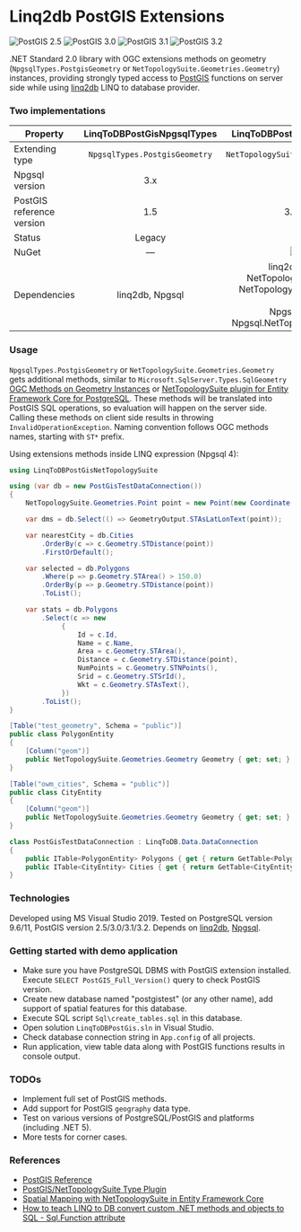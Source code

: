 # Linq2db PostGIS Extensions
![PostGIS 2.5](https://github.com/apdevelop/linq2db-postgis-extensions/actions/workflows/test_on_postgis-2.5.yml/badge.svg)
![PostGIS 3.0](https://github.com/apdevelop/linq2db-postgis-extensions/actions/workflows/test_on_postgis-3.0.yml/badge.svg)
![PostGIS 3.1](https://github.com/apdevelop/linq2db-postgis-extensions/actions/workflows/test_on_postgis-3.1.yml/badge.svg)
![PostGIS 3.2](https://github.com/apdevelop/linq2db-postgis-extensions/actions/workflows/test_on_postgis-3.2.yml/badge.svg)

.NET Standard 2.0 library with OGC extensions methods on geometry (`NpgsqlTypes.PostgisGeometry` or `NetTopologySuite.Geometries.Geometry`) instances, providing strongly typed access to [PostGIS](http://postgis.net/) functions on server side while using [linq2db](https://github.com/linq2db/linq2db) LINQ to database provider.

### Two implementations

| Property       | LinqToDBPostGisNpgsqlTypes  | LinqToDBPostGisNetTopologySuite      |
| -------------- |:---------------------------:|:------------------------------------:|
| Extending type | `NpgsqlTypes.PostgisGeometry` | `NetTopologySuite.Geometries.Geometry` |
| Npgsql version | 3.x                         | 4.x                                  |
| PostGIS reference version     | 1.5                      | 3.0/3.1/3.2              |
| Status         | Legacy                      | Active                               |
| NuGet          |   &mdash;       |  [![NuGet](https://img.shields.io/nuget/v/LinqToDBPostGisNTS.svg)](https://www.nuget.org/packages/LinqToDBPostGisNTS/) |
| Dependencies   | linq2db, Npgsql           | linq2db (>= 3.0.0),<br />NetTopologySuite (>= 2.0.0),<br />NetTopologySuite.IO.PostGis (>= 2.0.0),<br />Npgsql (>= 4.1.0),<br />Npgsql.NetTopologySuite (>= 4.1.0) |

### Usage
`NpgsqlTypes.PostgisGeometry` or `NetTopologySuite.Geometries.Geometry` gets additional methods, similar to `Microsoft.SqlServer.Types.SqlGeometry` 
[OGC Methods on Geometry Instances](https://docs.microsoft.com/sql/t-sql/spatial-geometry/ogc-methods-on-geometry-instances?view=sql-server-2016) or 
[NetTopologySuite plugin for Entity Framework Core for PostgreSQL](https://www.npgsql.org/efcore/mapping/nts.html).
These methods will be translated into PostGIS SQL operations, so evaluation will happen on the server side. Calling these methods on client side results in throwing `InvalidOperationException`.
Naming convention follows OGC methods names, starting with `ST*` prefix.

Using extensions methods inside LINQ expression (Npgsql 4):

```c#
using LinqToDBPostGisNetTopologySuite

using (var db = new PostGisTestDataConnection())
{
    NetTopologySuite.Geometries.Point point = new Point(new Coordinate(1492853, 6895498)) { SRID = 3857 };

    var dms = db.Select(() => GeometryOutput.STAsLatLonText(point));

    var nearestCity = db.Cities
        .OrderBy(c => c.Geometry.STDistance(point))
        .FirstOrDefault();

    var selected = db.Polygons
        .Where(p => p.Geometry.STArea() > 150.0)
        .OrderBy(p => p.Geometry.STDistance(point))
        .ToList();

    var stats = db.Polygons
        .Select(c => new
             {
                 Id = c.Id,
                 Name = c.Name,
                 Area = c.Geometry.STArea(),
                 Distance = c.Geometry.STDistance(point),
                 NumPoints = c.Geometry.STNPoints(),
                 Srid = c.Geometry.STSrId(),
                 Wkt = c.Geometry.STAsText(),
             })
        .ToList();
}
```

```c#
[Table("test_geometry", Schema = "public")]
public class PolygonEntity
{
    [Column("geom")]
    public NetTopologySuite.Geometries.Geometry Geometry { get; set; }
}

[Table("owm_cities", Schema = "public")]
public class CityEntity
{
    [Column("geom")]
    public NetTopologySuite.Geometries.Geometry Geometry { get; set; }
}

class PostGisTestDataConnection : LinqToDB.Data.DataConnection
{
    public ITable<PolygonEntity> Polygons { get { return GetTable<PolygonEntity>(); } }
    public ITable<CityEntity> Cities { get { return GetTable<CityEntity>(); } }
}
```

### Technologies
Developed using MS Visual Studio 2019.
Tested on PostgreSQL version 9.6/11, PostGIS version 2.5/3.0/3.1/3.2.
Depends on [linq2db](https://github.com/linq2db/linq2db), [Npgsql](https://github.com/npgsql/npgsql).

### Getting started with demo application
* Make sure you have PostgreSQL DBMS with PostGIS extension installed. Execute `SELECT PostGIS_Full_Version()` query to check PostGIS version.
* Create new database named "postgistest" (or any other name), add support of spatial features for this database.
* Execute SQL script `Sql\create_tables.sql` in this database.
* Open solution `LinqToDBPostGis.sln` in Visual Studio.
* Check database connection string in `App.config` of all projects.
* Run application, view table data along with PostGIS functions results in console output.

### TODOs
 * Implement full set of PostGIS methods.
 * Add support for PostGIS `geography` data type.
 * Test on various versions of PostgreSQL/PostGIS and platforms (including .NET 5).
 * More tests for corner cases.
 
### References
* [PostGIS Reference](https://postgis.net/docs/reference.html)
* [PostGIS/NetTopologySuite Type Plugin](https://www.npgsql.org/doc/types/nts.html)
* [Spatial Mapping with NetTopologySuite in Entity Framework Core](https://www.npgsql.org/efcore/mapping/nts.html)
* [How to teach LINQ to DB convert custom .NET methods and objects to SQL - Sql.Function attribute](http://blog.linq2db.com/2016/06/how-to-teach-linq-to-db-convert-custom.html)

